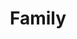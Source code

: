 ---
pid: FS259
title: Family
location_transcription: park.
zipcode: '19140'
outside_phl: 
neighborhood: Hunting Park
age: '6'
age_range: 6-13
instagram: 
image_file_name: FS_259.jpg
proposal_transcription: 
topic: Family
topic_summary: '0'
type: Other No Form
keywords_other: 
credit: Damian C.
image_labels: 
twitter: 
facebook: 
permalink: "/monuments/fs259/"
layout: item-page
---